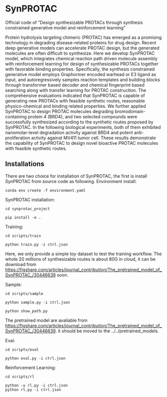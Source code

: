 # SynPROTAC
Official code of "Design synthesizable PROTACs through synthesis constrained generative model and reinforcement learning"

Protein hydrolysis targeting chimeric (PROTAC) has emerged as a promising technology in degrading disease-related proteins for drug design. Recent deep generative models can accelerate PROTAC design, but the generated molecules are often difficult to synthesize. Here we develop SynPROTAC model, which integrates chemical reaction path driven molecule assembly with reinforcement learning for design of synthesizable PROTACs together with favorable binding properties. Specifically, the synthesis constrained generative model employs Graphormer encoded warhead or E3 ligand as input, and autoregressively samples reaction templates and building blocks through transformer based decoder and chemical fingerprint based searching along with transfer learning for PROTAC construction. The comprehensive evaluations indicated that SynPROTAC is capable of generating new PROTACs with feasible synthetic routes, reasonable physico-chemical and binding related properties. We further applied SynPROTAC to design PROTAC molecules degrading bromodomain-containing protein 4 (BRD4), and two selected compounds were successfully synthesized according to the synthetic routes proposed by SynPROTAC. In the following biological experiments, both of them exhibited nanomolar-level degradation activity against BRD4 and potent anti-proliferation activity against MV411 tumor cell. These results demonstrate the capability of SynPROTAC to design novel bioactive PROTAC molecules with feasible synthetic routes. 

## Installations
There are two choice for installation of SynPROTAC, the first is install SynPROTAC from source code as following. 
Environment install:

	conda env create -f environment.yaml 


SynPROTAC installation:

	cd synprotac_project

	pip install -e .

Training:

	cd scripts/train

	python train.py -i ctrl.json 

Here, we only provide a simple toy dataset to test the training workflow. The whole 20 millions of synthesizable routes is about 80G in cloud, it can be download from https://figshare.com/articles/journal_contribution/The_pretrained_model_of_SynPROTAC_/30446639 soon. 

Sample:

	cd scripts/sample 
	
	python sample.py -i ctrl.json 
	
	python show_path.py 

The pretrained model are avaliable from  https://figshare.com/articles/journal_contribution/The_pretrained_model_of_SynPROTAC_/30446639. it should be moved to the ../../pretrained_models.  

Eval:
	
	cd scripts/eval 
	
	python eval.py -i ctrl.json 

Reinforcement Learning:
	
	cd scripts/rl

	python -u rl.py -i ctrl.json 
	python rl.py -i ctrl.json 

